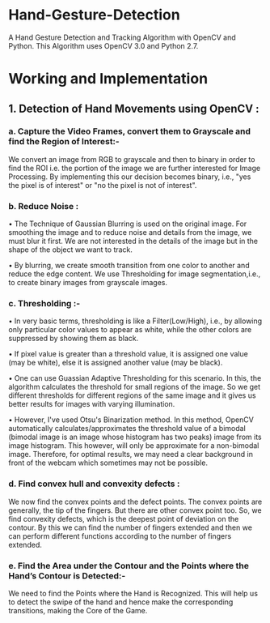 # Hand-Gesture-Detection
A Hand Gesture Detection and Tracking Algorithm with OpenCV and Python.
This Algorithm uses OpenCV 3.0 and Python 2.7.

# Working and Implementation

## 1.	Detection of Hand Movements using OpenCV :
	
### a.	Capture the Video Frames, convert them to Grayscale and find the Region of Interest:-

We convert an image from RGB to grayscale and then to binary in order to find the ROI i.e. the portion of the image we are further interested for Image Processing. By implementing this our decision becomes binary, i.e., "yes the pixel is of interest" or "no the pixel is not of interest".

### b.	Reduce Noise : 
•	The Technique of Gaussian Blurring is used on the original image. For smoothing the image and to reduce noise and details from the image, we must blur it first. We are not interested in the details of the image but in the shape of the object we want to track.

•	By blurring, we create smooth transition from one color to another and reduce the edge content. We use Thresholding for image segmentation,i.e., to create binary images from grayscale images.

### c.	Thresholding :-

•	In very basic terms, thresholding is like a Filter(Low/High), i.e., by allowing only particular color values to appear as white, while the other colors are suppressed by showing them as black.

•	If pixel value is greater than a threshold value, it is assigned one value (may be white), else it is assigned another value (may be black).

•	One can use Guassian Adaptive Thresholding for this scenario. In this, the algorithm calculates the threshold for small regions of the image. So we get different thresholds for different regions of the same image and it gives us better results for images with varying illumination. 

•	However, I've used Otsu's Binarization method. In this method, OpenCV automatically calculates/approximates the threshold value of a bimodal (bimodal image is an image whose histogram has two peaks) image from its image histogram. This however, will only be approximate for a non-bimodal image. Therefore, for optimal results, we may need a clear background in front of the webcam which sometimes may not be possible.

### d.	Find convex hull and convexity defects :
We now find the convex points and the defect points. The convex points are generally, the tip of the fingers. But there are other convex point too. So, we find convexity defects, which is the deepest point of deviation on the contour. By this we can find the number of fingers extended and then we can perform different functions according to the number of fingers extended.

### e.	Find the Area under the Contour and the Points where the Hand’s Contour is Detected:-

We need to find the Points where the Hand is Recognized. This will help us to detect the swipe of the hand and hence make the corresponding transitions, making the Core of the Game.
